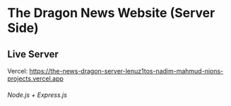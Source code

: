 # The Dragon News Website (Server Side)

## Live Server

Vercel:  https://the-news-dragon-server-lenuz1tos-nadim-mahmud-nions-projects.vercel.app

###### Node.js + Express.js